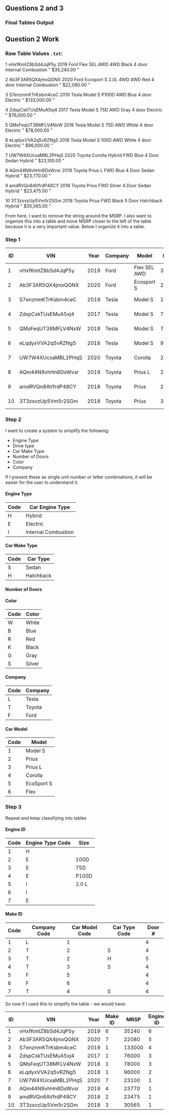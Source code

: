 ## Questions 2 and 3

### Final Tables Output







## Question 2 Work

### Raw Table Values `.txt`: 

1	vHxfKmtZ8bSd4JqP5y	2019	Ford	Flex	SEL AWD		4WD	Black	4 door	Internal Combustion	" $35,240.00 "

2	Ab3F3AR5QX4jmxQGNX	2020	Ford	Ecosport	S 2.0L 4WD	4WD	Red	4 door	Internal Combustion " $22,080.00 "

3	S7enznmKTrKsbm4ceC	2019	Tesla	Model S		P100D	AWD	Blue	4 door	Electric	" $133,000.00 "

4	ZdspCskTUsEMuA5xj4	2017	Tesla	Model S 	75D	AWD	Gray	4 door	Electric	" $76,000.00 "

5	QMsFeqUT38MFLV4NxW	2018	Tesla	Model S		75D	AWD	White	4 door	Electric	" $78,000.00 "

6	eLqdyxVVA2q5vRZNg5	2018	Tesla	Model S		100D	AWD	White	4 door	Electric	" $96,000.00 "

7	UW7W4XUcxaMBL2PHqS	2020	Toyota	Corolla Hybrid		FWD	Blue	4 Door Sedan	Hybrid	" $23,100.00 "

8	AQm44N9vhHn6DsWvsr	2019	Toyota	Prius	L		FWD	Blue	4 Door Sedan	Hybrid	" $23,770.00 "

9	amdRVQn8AVfrdP48CY	2018	Toyota	Prius		FWD	Silver	4 Door Sedan	Hybrid	" $23,475.00 "

10	3T3zsvzUp5Vm5r2SGm	2018	Toyota	Prius		FWD	Black	5 Door Hatchback	Hybrid	" $30,565.00 "

From here, I want to remove the string around the MSRP. I also want to organize this into a table and move MSRP closer to the left of the table because it is a very important value. Below I organize it into a table. 

### Step 1

ID | VIN | Year | Company | Model | MRSP | Engine/Battery Size | Drive | Color | # Doors | Make | Engine Type 
---|---|---|---|---|---|---|---|---|---|---|---
1	| vHxfKmtZ8bSd4JqP5y | 2019 | Ford  | Flex SEL AWD |	35240 | |	4WD |	Black| 	4 door	| | Internal Combustion 
2	| Ab3F3AR5QX4jmxQGNX | 2020 |	Ford  | Ecosport	S  | 22080| 2.0L | 4WD	| Red |	4 door| |	Internal Combustion
3	| S7enznmKTrKsbm4ceC | 2019 |	Tesla | 	Model S	|133000|	P100D	|AWD|	Blue	| 4 door | |Electric
4	| ZdspCskTUsEMuA5xj4 | 2017 |	Tesla |	Model S | 76000 |	75D| 	AWD| 	Gray| 	4 door ||Electric 
5 | QMsFeqUT38MFLV4NxW | 2018 | Tesla | 	Model S | 78000 |		75D| 	AWD| 	White| 	4 door|| 	Electric
6 | eLqdyxVVA2q5vRZNg5 | 2018 |	Tesla |	Model S | 96000 |	100D |	AWD |	White |	4 door ||	Electric 
7	| UW7W4XUcxaMBL2PHqS | 2020 |	Toyota | 	Corolla | 23100|  | 		FWD| 	Blue| 	4 Door | Sedan |	Hybrid
8	| AQm44N9vhHn6DsWvsr |	2019	| Toyota |	Prius	L |	23770	||FWD |	Blue |	4 Door | Sedan |	Hybrid 
9 |	amdRVQn8AVfrdP48CY	| 2018 |	Toyota |	Prius |	23475 |	|FWD |	Silver |	4  Door | Sedan |	Hybrid 
10 | 3T3zsvzUp5Vm5r2SGm |	2018 |	Toyota |	Prius |		30565 || FWD |	Black	 |5 Door | Hatchback | Hybrid 

### Step 2

I want to create a system to simplify the following:
- Engine Type
- Drive type
- Car Make Type
- Number of Doors
- Color
- Company

If I present these as single unit number or letter combinations, it will be easier for the user to understand it. 

#### Engine Type
Code | Car Engine Type 
---|---
H | Hybrid
E | Electric
I | Internal Combustion

#### Car Make Type

Code | Car Type
--- | ---
S | Sedan
H | Hatchback 

#### Number of Doors

#### Color
Code | Color
---|---
W | White
B | Blue
R | Red
K | Black
G | Gray
S | Silver

#### Company
Code | Company
---|---
L | Tesla
T | Toyota
F | Ford

#### Car Model
Code | Model
---|---
1 | Model S
2 | Prius
3 | Prius L
4 | Corolla
5 | EcoSport S
6 | Flex 

### Step 3

Repeat and keep classifying into tables

#### Engine ID
Code | Engine Type Code | Size
---|---|---
1 | H | 
2 | E | 100D
3 | E | 75D
4 | E | P100D
5 | I | 2.0 L
6 | I | 
7 | E |

#### Make ID
Code | Company Code | Car Model Code | Car Type Code | Door #
---|---|---|---|---
1 | L | 1 |   | 4
2 | T | 2 | S | 4
3 | T | 2 | H | 5
4 | T | 3 | S | 4
5 | F | 5 |   | 4
6 | F | 6 |   | 4
7 | T | 4 | S | 4


So now if I used this to simplify the table - we would have:

ID | VIN | Year | Make ID | MRSP | Engine ID | Drive | Color | # Doors
---|---|---|---|---|---|---|---|---
1	| vHxfKmtZ8bSd4JqP5y | 2019 | 6 |	35240 | 6|	4WD |	Black	
2	| Ab3F3AR5QX4jmxQGNX | 2020 | 7 | 22080| 5| 4WD	| Red 
3	| S7enznmKTrKsbm4ceC | 2019 |	1	|133000|	4	|AWD|	Blue	 
4	| ZdspCskTUsEMuA5xj4 | 2017 |	1 | 76000 |	3| 	AWD| 	Gray  
5 | QMsFeqUT38MFLV4NxW | 2018 | 1 | 78000 |		3| 	AWD| 	White 	
6 | eLqdyxVVA2q5vRZNg5 | 2018 |	1  | 96000 |	2 |	AWD |	White  
7	| UW7W4XUcxaMBL2PHqS | 2020 |	7 | 23100|   	1| 	FWD| 	Blue  
8	| AQm44N9vhHn6DsWvsr |	2019	| 4 |	23770	|1|FWD |	Blue   	 
9 |	amdRVQn8AVfrdP48CY	| 2018 |	2 |	23475 |1	|FWD |	Silver  	
10 | 3T3zsvzUp5Vm5r2SGm |	2018 |	3 |		30565 |1| FWD |	Black	  



